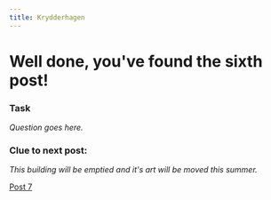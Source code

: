 ```yaml
---
title: Krydderhagen
---
```


#  Well done, you've found the sixth post!

### Task

_Question goes here._

### Clue to next post:

_This building will be emptied and it's art will be moved this summer._

[Post 7](https://martiaos.github.io/47616d6c654d756e63684d757365756d/)
